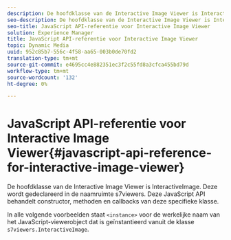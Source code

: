 ```yaml
---
description: De hoofdklasse van de Interactive Image Viewer is InteractiveImage. Deze wordt gedeclareerd in de naamruimte s7viewers. Deze JavaScript API behandelt constructor, methoden en callbacks van deze specifieke klasse.
seo-description: De hoofdklasse van de Interactive Image Viewer is InteractiveImage. Deze wordt gedeclareerd in de naamruimte s7viewers. Deze JavaScript API behandelt constructor, methoden en callbacks van deze specifieke klasse.
seo-title: JavaScript API-referentie voor Interactive Image Viewer
solution: Experience Manager
title: JavaScript API-referentie voor Interactive Image Viewer
topic: Dynamic Media
uuid: 952c85b7-556c-4f58-aa65-003b0de70fd2
translation-type: tm+mt
source-git-commit: e4695cc4e882351ec3f2c55fd8a3cfca455bd79d
workflow-type: tm+mt
source-wordcount: '132'
ht-degree: 0%

---
```



# JavaScript API-referentie voor Interactive Image Viewer{#javascript-api-reference-for-interactive-image-viewer}

De hoofdklasse van de Interactive Image Viewer is InteractiveImage. Deze wordt gedeclareerd in de naamruimte s7viewers. Deze JavaScript API behandelt constructor, methoden en callbacks van deze specifieke klasse.

In alle volgende voorbeelden staat `<instance>` voor de werkelijke naam van het JavaScript-viewerobject dat is geïnstantieerd vanuit de klasse `s7viewers.InteractiveImage`.

